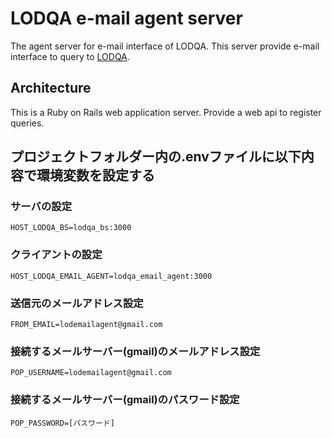 # LODQA e-mail agent server

The agent server for e-mail interface of LODQA.
This server provide e-mail interface to query to [LODQA](http://lodqa.org/).

## Architecture

This is a Ruby on Rails web application server.
Provide a web api to register queries.

## プロジェクトフォルダー内の.envファイルに以下内容で環境変数を設定する

### サーバの設定
```
HOST_LODQA_BS=lodqa_bs:3000
```
### クライアントの設定
```
HOST_LODQA_EMAIL_AGENT=lodqa_email_agent:3000
```
### 送信元のメールアドレス設定
```
FROM_EMAIL=lodemailagent@gmail.com
```
### 接続するメールサーバー(gmail)のメールアドレス設定
```
POP_USERNAME=lodemailagent@gmail.com
```
### 接続するメールサーバー(gmail)のパスワード設定
```
POP_PASSWORD=[パスワード]
```

